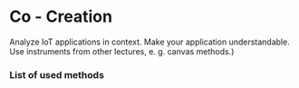 # Co - Creation
Analyze IoT applications in context. Make your application understandable. Use instruments from other lectures, e. g. canvas methods.)

### List of used methods
